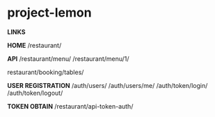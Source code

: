 # project-lemon

**LINKS**

**HOME**
/restaurant/

**API**
/restaurant/menu/
/restaurant/menu/1/

restaurant/booking/tables/

**USER REGISTRATION**
/auth/users/
/auth/users/me/ 
/auth/token/login/
/auth/token/logout/

**TOKEN OBTAIN**
/restaurant/api-token-auth/

